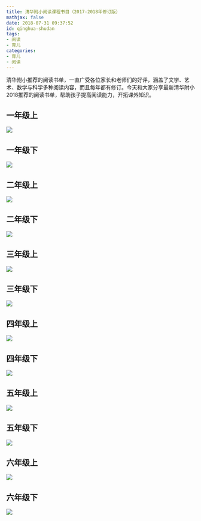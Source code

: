 ```yaml
---
title: 清华附小阅读课程书目（2017-2018年修订版）
mathjax: false
date: 2018-07-31 09:37:52
id: qinghua-shudan
tags:
- 阅读
- 育儿
categories:
- 育儿
- 阅读
---
```


清华附小推荐的阅读书单，一直广受各位家长和老师们的好评，涵盖了文学、艺术、数学与科学多种阅读内容，而且每年都有修订。今天和大家分享最新清华附小2018推荐的阅读书单，帮助孩子提高阅读能力，开拓课外知识。

<!---more--->

## 一年级上

![](https://zymin-1255632454.cos.ap-shanghai.myqcloud.com/reading/1.png)

## 一年级下

![](https://zymin-1255632454.cos.ap-shanghai.myqcloud.com/reading/2.png)

## 二年级上

![](https://zymin-1255632454.cos.ap-shanghai.myqcloud.com/reading/3.png)

## 二年级下

![](https://zymin-1255632454.cos.ap-shanghai.myqcloud.com/reading/4.png)

## 三年级上

![](https://zymin-1255632454.cos.ap-shanghai.myqcloud.com/reading/5.png)

## 三年级下

![](https://zymin-1255632454.cos.ap-shanghai.myqcloud.com/reading/6.png)

## 四年级上

![](https://zymin-1255632454.cos.ap-shanghai.myqcloud.com/reading/7.png)

## 四年级下

![](https://zymin-1255632454.cos.ap-shanghai.myqcloud.com/reading/8.png)

## 五年级上

![](https://zymin-1255632454.cos.ap-shanghai.myqcloud.com/reading/9.png)

## 五年级下

![](https://zymin-1255632454.cos.ap-shanghai.myqcloud.com/reading/10.png)

## 六年级上

![](https://zymin-1255632454.cos.ap-shanghai.myqcloud.com/reading/11.png)

## 六年级下

![](https://zymin-1255632454.cos.ap-shanghai.myqcloud.com/reading/12.png)